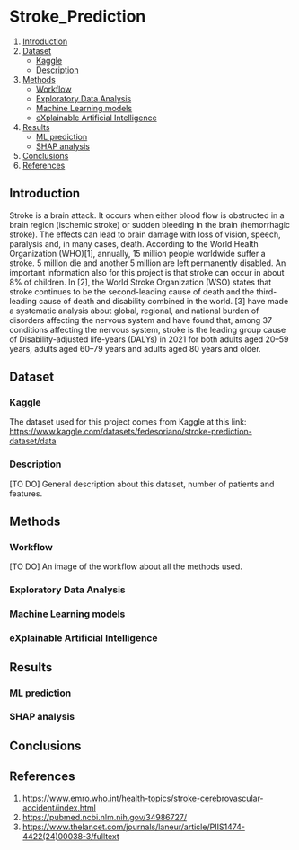 # Stroke_Prediction

1. [Introduction](#introduzione)
2. [Dataset](#sezione-1)
    - [Kaggle](#sottosezione-11)
    - [Description](#sottosezione-12)
3. [Methods](#sezione-2)
    - [Workflow](#sottosezione-21)
    - [Exploratory Data Analysis](#sottosezione-22)
    - [Machine Learning models](#sottosezione-23)
    - [eXplainable Artificial Intelligence](#sottosezione-24)
4. [Results](#sezione-3)
    - [ML prediction](#sottosezione-31)
    - [SHAP analysis](#sottosezione-32)
5. [Conclusions](#sezione-4)
6. [References](#sezione-5)

## Introduction

Stroke is a brain attack. It occurs when either blood flow is obstructed in a brain region (ischemic stroke) or sudden bleeding in the brain (hemorrhagic stroke). The effects can lead to brain damage with loss of vision, speech, paralysis and, in many cases, death. 
According to the World Health Organization (WHO)[1], annually, 15 million people worldwide suffer a stroke. 5 million die and another 5 million are left permanently disabled. An important information also for this project is that stroke can occur in about 8% of children.
In [2], the World Stroke Organization (WSO) states that stroke continues to be the second-leading cause of death and the third-leading cause of death and disability combined in the world. 
[3] have made a systematic analysis about global, regional, and national burden of disorders affecting the nervous system and have found that, among 37 conditions affecting the nervous system, stroke is the leading group cause of Disability-adjusted life-years (DALYs) in 2021 for both adults aged 20–59 years, adults aged 60–79 years and adults aged 80 years and older.

## Dataset

### Kaggle
The dataset used for this project comes from Kaggle at this link: https://www.kaggle.com/datasets/fedesoriano/stroke-prediction-dataset/data

### Description
[TO DO] General description about this dataset, number of patients and features.

## Methods

### Workflow
[TO DO] An image of the workflow about all the methods used.

### Exploratory Data Analysis

### Machine Learning models

### eXplainable Artificial Intelligence

## Results

### ML prediction

### SHAP analysis

## Conclusions

## References

1. https://www.emro.who.int/health-topics/stroke-cerebrovascular-accident/index.html
2. https://pubmed.ncbi.nlm.nih.gov/34986727/
3. https://www.thelancet.com/journals/laneur/article/PIIS1474-4422(24)00038-3/fulltext

